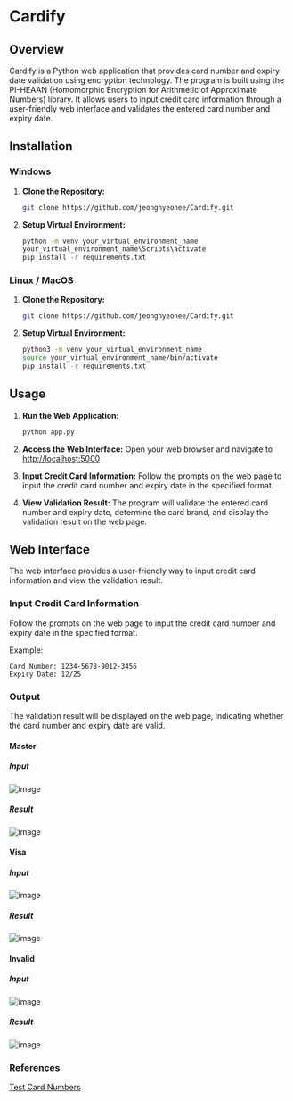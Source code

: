 # Cardify

## Overview

Cardify is a Python web application that provides card number and expiry date validation using encryption technology. The program is built using the PI-HEAAN (Homomorphic Encryption for Arithmetic of Approximate Numbers) library. It allows users to input credit card information through a user-friendly web interface and validates the entered card number and expiry date.

## Installation

### Windows

1. **Clone the Repository:**

   ```bash
   git clone https://github.com/jeonghyeonee/Cardify.git
   ```

2. **Setup Virtual Environment:**
   ```bash
   python -m venv your_virtual_environment_name
   your_virtual_environment_name\Scripts\activate
   pip install -r requirements.txt
   ```

### Linux / MacOS

1. **Clone the Repository:**

   ```bash
   git clone https://github.com/jeonghyeonee/Cardify.git
   ```

2. **Setup Virtual Environment:**
   ```bash
   python3 -m venv your_virtual_environment_name
   source your_virtual_environment_name/bin/activate
   pip install -r requirements.txt
   ```

## Usage

1. **Run the Web Application:**

   ```bash
   python app.py
   ```

2. **Access the Web Interface:**
   Open your web browser and navigate to [http://localhost:5000](http://localhost:5000)

3. **Input Credit Card Information:**
   Follow the prompts on the web page to input the credit card number and expiry date in the specified format.

4. **View Validation Result:**
   The program will validate the entered card number and expiry date, determine the card brand, and display the validation result on the web page.

## Web Interface

The web interface provides a user-friendly way to input credit card information and view the validation result.

### Input Credit Card Information

Follow the prompts on the web page to input the credit card number and expiry date in the specified format.

Example:

```
Card Number: 1234-5678-9012-3456
Expiry Date: 12/25
```

### Output

The validation result will be displayed on the web page, indicating whether the card number and expiry date are valid.

#### Master

##### Input

![image](https://github.com/jeonghyeonee/Cardify/assets/33801356/33d252e6-e41f-465e-bd1f-882655bb4901)

##### Result

![image](https://github.com/jeonghyeonee/Cardify/assets/33801356/95d85a61-51cf-47d1-8b7f-ece922cca569)

#### Visa

##### Input

![image](https://github.com/jeonghyeonee/Cardify/assets/33801356/4aa45991-1aab-45ee-8308-6f8088adc439)

##### Result

![image](https://github.com/jeonghyeonee/Cardify/assets/33801356/75c7d9ef-bf75-41b2-853c-bc915fd746f9)

#### Invalid

##### Input

![image](https://github.com/jeonghyeonee/Cardify/assets/33801356/fbc93da0-03aa-40bf-bb9a-39fbc289118b)

##### Result

![image](https://github.com/jeonghyeonee/Cardify/assets/33801356/f98f9e58-9140-41da-b958-8ade16a59e16)

### References

[Test Card Numbers](https://support.bluesnap.com/docs/test-credit-card-numbers)
